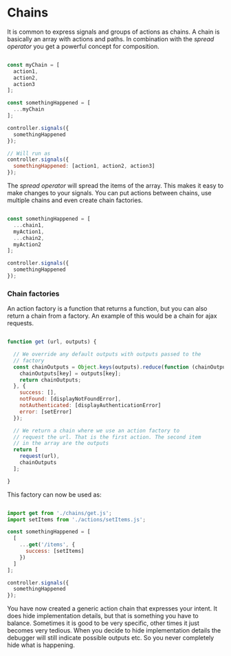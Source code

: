 # Chains

It is common to express signals and groups of actions as chains. A chain is basically an array with actions and paths. In combination with the *spread operator* you get a powerful concept for composition.

```javascript

const myChain = [
  action1,
  action2,
  action3
];

const somethingHappened = [
  ...myChain
];

controller.signals({
  somethingHappened
});

// Will run as
controller.signals({
  somethingHappened: [action1, action2, action3]
});
```

The *spread operator* will spread the items of the array. This makes it easy to make changes to your signals. You can put actions between chains, use multiple chains and even create chain factories.

```javascript

const somethingHappened = [
  ...chain1,
  myAction1,
  ...chain2,
  myAction2
];

controller.signals({
  somethingHappened
});
```

### Chain factories

An action factory is a function that returns a function, but you can also return a chain from a factory. An example of this would be a chain for ajax requests.

```javascript

function get (url, outputs) {

  // We override any default outputs with outputs passed to the
  // factory
  const chainOutputs = Object.keys(outputs).reduce(function (chainOutputs, key) {
    chainOutputs[key] = outputs[key];
    return chainOutputs;
  }, {
    success: [],
    notFound: [displayNotFoundError],
    notAuthenticated: [displayAuthenticationError]
    error: [setError]
  });

  // We return a chain where we use an action factory to
  // request the url. That is the first action. The second item
  // in the array are the outputs
  return [
    request(url),
    chainOutputs
  ];

}
```

This factory can now be used as:

```javascript

import get from './chains/get.js';
import setItems from './actions/setItems.js';

const somethingHappened = [
  [
    ...get('/items', {
      success: [setItems]
    })
  ]
];

controller.signals({
  somethingHappened
});
```

You have now created a generic action chain that expresses your intent. It does hide implementation details, but that is something you have to balance. Sometimes it is good to be very specific, other times it just becomes very tedious. When you decide to hide implementation details the debugger will still indicate possible outputs etc. So you never completely hide what is happening.
